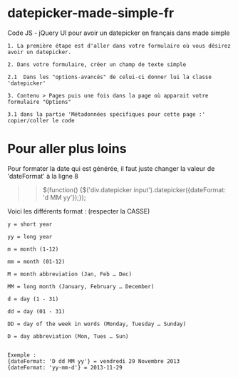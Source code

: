 datepicker-made-simple-fr
=====================

Code JS - jQuery UI pour avoir un datepicker en français dans made simple


	1. La première étape est d'aller dans votre formulaire où vous désirez avoir un datepicker.

	2. Dans votre formulaire, créer un champ de texte simple
    
	2.1  Dans les "options-avancés" de celui-ci donner lui la classe 'datepicker'
    
	3. Contenu > Pages puis une fois dans la page où apparait votre formulaire "Options"
    
	3.1 dans la partie 'Métadonnées spécifiques pour cette page :' copier/coller le code

Pour aller plus loins
=====================

Pour formater la date qui est générée, il faut juste changer la valeur de 'dateFormat' à la ligne 8 

>> $(function() {$('div.datepicker input').datepicker({dateFormat: 'd MM yy'});});

Voici les différents format : (respecter la CASSE)

	y = short year

	yy = long year

	m = month (1-12)

	mm = month (01-12)

	M = month abbreviation (Jan, Feb … Dec)

	MM = long month (January, February … December)

	d = day (1 - 31)

	dd = day (01 - 31)

	DD = day of the week in words (Monday, Tuesday … Sunday)
	
	D = day abbreviation (Mon, Tues … Sun)
	
	
	Exemple :
	{dateFormat: 'D dd MM yy'} = vendredi 29 Novembre 2013
	{dateFormat: 'yy-mm-d'} = 2013-11-29
